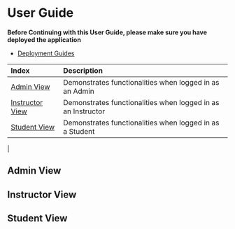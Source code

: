 # User Guide
**Before Continuing with this User Guide, please make sure you have deployed the application**
- [Deployment Guides](./DeploymentGuide.md)

| Index                                                                               | Description                                            |
| :-------------------------------------------------- | :----------------------------------------------------  |
| [Admin View](#admin-view)                                           | Demonstrates functionalities when logged in as an Admin                 |
| [Instructor View](#instructor-view)                                                     | Demonstrates functionalities when logged in as an Instructor        |
| [Student View](#student-view) | Demonstrates functionalities when logged in as a Student               |
|

## Admin View

## Instructor View

## Student View


